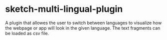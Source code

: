 # sketch-multi-lingual-plugin
A plugin that allowes the user to switch between languages to visualize how the webpage or app will look in the given language. The text fragments can be loaded as csv file. 
